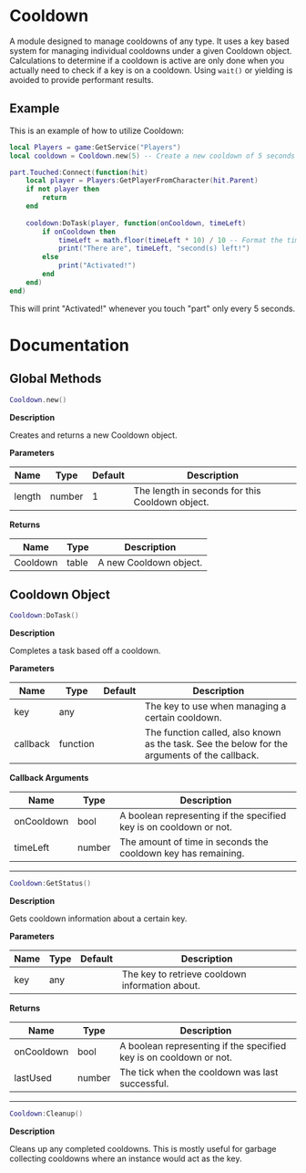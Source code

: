 # Cooldown
A module designed to manage cooldowns of any type. It uses a key based system for managing individual cooldowns under a given Cooldown object. Calculations to determine if a cooldown is active are only done when you actually need to check if a key is on a cooldown. Using `wait()` or yielding is avoided to provide performant results.

## Example

This is an example of how to utilize Cooldown:
```lua
local Players = game:GetService("Players")
local cooldown = Cooldown.new(5) -- Create a new cooldown of 5 seconds

part.Touched:Connect(function(hit)
	local player = Players:GetPlayerFromCharacter(hit.Parent)
	if not player then
		return
	end
	
	cooldown:DoTask(player, function(onCooldown, timeLeft)
		if onCooldown then
			timeLeft = math.floor(timeLeft * 10) / 10 -- Format the time
			print("There are", timeLeft, "second(s) left!")
		else
			print("Activated!")
		end
	end)
end)
```
This will print "Activated!" whenever you touch "part" only every 5 seconds.

# Documentation

## Global Methods

```lua
Cooldown.new()
```

**Description** <div>
Creates and returns a new Cooldown object.

**Parameters**

| Name | Type | Default | Description |
| --- | --- | --- | --- |
| length | number | 1 | The length in seconds for this Cooldown object. |

**Returns**

| Name | Type | Description |
| --- | --- | --- |
| Cooldown | table | A new Cooldown object. |

## Cooldown Object

```lua
Cooldown:DoTask()
```

**Description** <div>
Completes a task based off a cooldown.

**Parameters**

| Name | Type | Default | Description |
| --- | --- | --- | --- |
| key | any | | The key to use when managing a certain cooldown. |
| callback | function | | The function called, also known as the task. See the below for the arguments of the callback. |

**Callback Arguments**

| Name | Type | Description |
| --- | --- | --- |
| onCooldown | bool | A boolean representing if the specified key is on cooldown or not. |
| timeLeft | number | The amount of time in seconds the cooldown key has remaining. |

---

```lua
Cooldown:GetStatus()
```

**Description** <div>
Gets cooldown information about a certain key.

**Parameters**

| Name | Type | Default | Description |
| --- | --- | --- | --- |
| key | any | | The key to retrieve cooldown information about. |

**Returns**

| Name | Type | Description |
| --- | --- | --- |
| onCooldown | bool | A boolean representing if the specified key is on cooldown or not. |
| lastUsed | number | The tick when the cooldown was last successful. |

---

```lua
Cooldown:Cleanup()
```

**Description** <div>
Cleans up any completed cooldowns. This is mostly useful for garbage collecting cooldowns where an instance would act as the key.